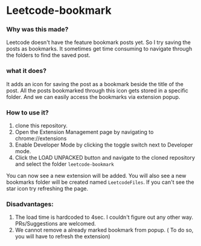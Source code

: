 # Leetcode-bookmark

### Why was this made?
Leetcode doesn't have the feature bookmark posts yet. 
So I try saving the posts as bookmarks. It sometimes get time consuming to navigate through the folders to find the saved post.

### what it does?
It adds an icon for saving the post as a bookmark beside the title of the post. All the posts bookmarked through this icon gets stored in a specific folder. And we can easily access the bookmarks via extension popup.

### How to use it?
1. clone this repository.
2. Open the Extension Management page by navigating to chrome://extensions
3. Enable Developer Mode by clicking the toggle switch next to Developer mode.
4. Click the LOAD UNPACKED button and navigate to the cloned repository and select the folder ```leetcode-bookmark```

You can now see a new extension will be added. You will also see a new bookmarks folder will be created named ```LeetcodeFiles```.
If you can't see the star icon try refreshing the page.

### Disadvantages:
1. The load time is hardcoded to 4sec. I couldn't figure out any other way. PRs/Suggestions are welcomed.
2. We cannot remove a already marked bookmark from popup. ( To do so, you will have to refresh the extension)
